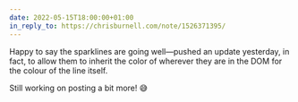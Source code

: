 ```yaml
---
date: 2022-05-15T18:00:00+01:00
in_reply_to: https://chrisburnell.com/note/1526371395/
---
```


Happy to say the sparklines are going well—pushed an update yesterday, in fact, to allow them to inherit the color of wherever they are in the DOM for the colour of the line itself.

Still working on posting a bit more! 😅

